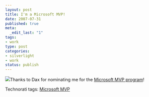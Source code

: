 ```yaml
--- 
layout: post
title: I'm a Microsoft MVP!
date: 2007-07-31
published: true
meta: 
  _edit_last: "1"
tags: 
- work
type: post
categories: 
- silverlight
- work
status: publish
---
```

![](http://media.eick.us/2011/05/942385930_eed071121e_o.png)Thanks to Dax for nominating me for the [Microsoft MVP program](http://mvp.support.microsoft.com/)!<div class="wlWriterSmartContent" style="margin: 0px;padding: 0px">Technorati tags: [Microsoft MVP](http://technorati.com/tags/Microsoft%20MVP)</div>
